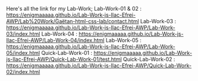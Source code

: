 Here's all the link for my Lab-Work;
Lab-Work-01 & 02 : https://enigmaaaaa.github.io/Lab-Work-js-Ilac-Efrei-AWP/Lab%20Work/Gaëtan-html-css-lab/contact.html
Lab-Work-03 : https://enigmaaaaa.github.io/Lab-Work-js-Ilac-Efrei-AWP/Lab-Work-03/index.html
Lab-Work-04 : https://enigmaaaaa.github.io/Lab-Work-js-Ilac-Efrei-AWP/Lab-Work-04/index.html
Lab-Work-05 : https://enigmaaaaa.github.io/Lab-Work-js-Ilac-Efrei-AWP/Lab-Work-05/index.html
Quick-Lab-Work-01 : https://enigmaaaaa.github.io/Lab-Work-js-Ilac-Efrei-AWP/Quick-Lab-Work-01/test.html
Quick-Lab-Work-02 : https://enigmaaaaa.github.io/Lab-Work-js-Ilac-Efrei-AWP/Quick-Lab-Work-02/index.html
